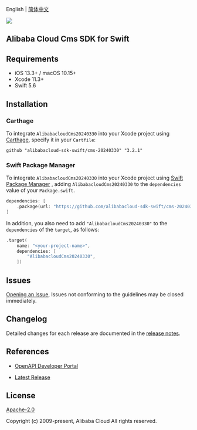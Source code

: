 English | [简体中文](README-CN.md)

![](https://aliyunsdk-pages.alicdn.com/icons/AlibabaCloud.svg)

## Alibaba Cloud Cms SDK for Swift

## Requirements

- iOS 13.3+ / macOS 10.15+
- Xcode 11.3+
- Swift 5.6

## Installation

### Carthage

To integrate `AlibabacloudCms20240330` into your Xcode project using [Carthage](https://github.com/Carthage/Carthage), specify it in your `Cartfile`:

```ogdl
github "alibabacloud-sdk-swift/cms-20240330" "3.2.1"
```

### Swift Package Manager

To integrate `AlibabacloudCms20240330` into your Xcode project using [Swift Package Manager](https://swift.org/package-manager/) , adding `AlibabacloudCms20240330` to the `dependencies` value of your `Package.swift`.

```swift
dependencies: [
    .package(url: "https://github.com/alibabacloud-sdk-swift/cms-20240330.git", from: "3.2.1")
]
```

In addition, you also need to add `"AlibabacloudCms20240330"` to the `dependencies` of the `target`, as follows:

```swift
.target(
    name: "<your-project-name>",
    dependencies: [
        "AlibabacloudCms20240330",
    ])
```

## Issues

[Opening an Issue](https://github.com/alibabacloud-sdk-swift/cms-20240330/issues/new), Issues not conforming to the guidelines may be closed immediately.

## Changelog

Detailed changes for each release are documented in the [release notes](./ChangeLog.txt).

## References

* [OpenAPI Developer Portal](https://next.api.alibabacloud.com/home)
- [Latest Release](https://github.com/alibabacloud-sdk-swift/cms-20240330)

## License

[Apache-2.0](http://www.apache.org/licenses/LICENSE-2.0)

Copyright (c) 2009-present, Alibaba Cloud All rights reserved.
